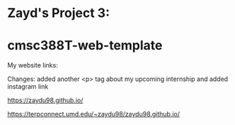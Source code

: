# Zayd's Project 3:
# cmsc388T-web-template

My website links:

Changes: added another &lt;p> tag about my upcoming internship and added instagram link

https://zaydu98.github.io/

https://terpconnect.umd.edu/~zaydu98/zaydu98.github.io/
